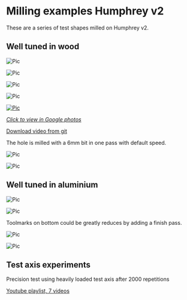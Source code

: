 # Milling examples Humphrey v2
These are a series of test shapes milled on Humphrey v2.

## Well tuned in wood

![Pic](img/shapes.jpg)

![Pic](img/oval1.jpg)

![Pic](img/ring1.jpg)

![Pic](img/ring2.jpg)

[![Pic](img/play_ring3.png)](https://photos.app.goo.gl/qn35tccbV4Q5kNfY8)

[*Click to view in Google photos*](https://photos.app.goo.gl/qn35tccbV4Q5kNfY8)

[Download video from git](https://github.com/fellesverkstedet/fabricatable-machines/raw/master/humphrey-large-format-cnc/humphrey_v2/img/ring3_10mm_hole_6mmbit.MOV)

The hole is milled with a 6mm bit in one pass with default speed.

![Pic](img/shape.jpg)

![Pic](img/shape2.jpg)

## Well tuned in aluminium

![Pic](img/alu-milling_still.JPG)

![Pic](img/logo1.jpg)

Toolmarks on bottom could be greatly reduces by adding a finish pass.

![Pic](img/logo2.jpg)

![Pic](img/closeup_results_of_test_cuts.JPG)

## Test axis experiments

Precision test using heavily loaded test axis after 2000 repetitions 

[Youtube playlist, 7 videos](https://www.youtube.com/playlist?list=PLKSI6XgWmHYbdBKBy4OpFnty4vu3g5wap)


